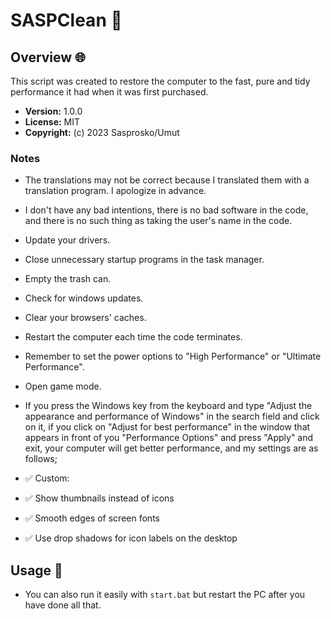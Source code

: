 # SASPClean 🚀

## Overview 🌐

This script was created to restore the computer to the fast, pure and tidy performance it had when it was first purchased.

- **Version:** 1.0.0
- **License:** MIT
- **Copyright:** (c) 2023 Sasprosko/Umut

### Notes

- The translations may not be correct because I translated them with a translation program. I apologize in advance.
- I don't have any bad intentions, there is no bad software in the code, and there is no such thing as taking the user's name in the code.
- Update your drivers.
- Close unnecessary startup programs in the task manager.
- Empty the trash can.
- Check for windows updates.
- Clear your browsers' caches.
- Restart the computer each time the code terminates.
- Remember to set the power options to "High Performance" or "Ultimate Performance".
- Open game mode.
- If you press the Windows key from the keyboard and type "Adjust the appearance and performance of Windows" in the search field and click on it, if you click on "Adjust for best performance" in the window that appears in front of you "Performance Options" and press "Apply" and exit, your computer will get better performance, and my settings are as follows;

- ✅ Custom:

- ✅ Show thumbnails instead of icons
- ✅ Smooth edges of screen fonts
- ✅ Use drop shadows for icon labels on the desktop

## Usage 🚀

- You can also run it easily with `start.bat` but restart the PC after you have done all that.
